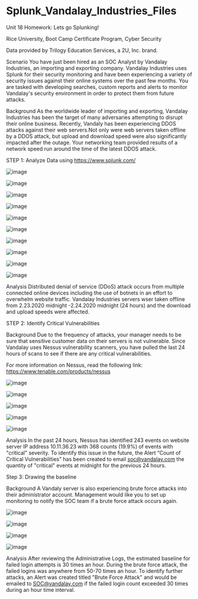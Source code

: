 # Splunk_Vandalay_Industries_Files

Unit 18 Homework: Lets go Splunking!

Rice University, Boot Camp Certificate Program, Cyber Security

Data provided by Trilogy Education Services, a 2U, Inc. brand.

Scenario
You have just been hired as an SOC Analyst by Vandalay Industries, an importing and exporting company.
Vandalay Industries uses Splunk for their security monitoring and have been experiencing a variety of security issues against their online systems over the past few months.
You are tasked with developing searches, custom reports and alerts to monitor Vandalay's security environment in order to protect them from future attacks.

Background 
As the worldwide leader of importing and exporting, Vandalay Industries has been the target of many adversaries attempting to disrupt their online business. Recently, Vandaly has been experiencing DDOS attacks against their web servers.Not only were web servers taken offline by a DDOS attack, but upload and download speed were also significantly impacted after the outage. Your networking team provided results of a network speed run around the time of the latest DDOS attack.

STEP 1: Analyze Data using https://www.splunk.com/

![image](https://user-images.githubusercontent.com/88781846/148220690-6042a4e9-3808-4a93-b1c1-12bc9eeab7ef.png)

![image](https://user-images.githubusercontent.com/88781846/148220725-45bcc22a-de8d-481a-9109-99f3a1a92de0.png)

![image](https://user-images.githubusercontent.com/88781846/148221244-0a7b84ef-44c9-41d6-9767-c189f5e3e441.png)

![image](https://user-images.githubusercontent.com/88781846/148221263-1adcd61a-70e8-4793-becb-555f27828eb0.png)

![image](https://user-images.githubusercontent.com/88781846/148221318-1af95077-6583-4d80-8b9d-9a6804f8c99c.png)

![image](https://user-images.githubusercontent.com/88781846/148221399-3d6051de-ec8d-44e3-9bca-00faa4e05a84.png)

![image](https://user-images.githubusercontent.com/88781846/148221458-cd05e078-f56b-486e-9e80-b47f20b55b1a.png)

![image](https://user-images.githubusercontent.com/88781846/148221480-b777bac4-3684-4d17-8679-cd1451565797.png)

![image](https://user-images.githubusercontent.com/88781846/148221519-0611c9df-d2a3-43ee-bbb5-634c3e29f35c.png)

![image](https://user-images.githubusercontent.com/88781846/148221570-15c07231-7402-4368-9b43-f160e58c5018.png)

Analysis
Distributed denial of service (DDoS) attack occurs from multiple connected online devices including the use of botnets in an effort to overwhelm website traffic. Vandalay Industries servers wser taken offline from 2.23.2020 midnight -2.24.2020 midnight (24 hours) and the download and upload speeds were affected. 

STEP 2: Identify Critical Vulnerabilities

Background
Due to the frequency of attacks, your manager needs to be sure that sensitive customer data on their servers is not vulnerable. Since Vandalay uses Nessus vulnerability scanners, you have pulled the last 24 hours of scans to see if there are any critical vulnerabilities.

For more information on Nessus, read the following link: https://www.tenable.com/products/nessus

![image](https://user-images.githubusercontent.com/88781846/148221944-a47ec434-b95e-46ad-92d7-42bd57b4812a.png)

![image](https://user-images.githubusercontent.com/88781846/148221970-d0b95372-dc04-46d5-9f1a-3615f8e4626b.png)

![image](https://user-images.githubusercontent.com/88781846/148221998-ce1aea53-73a9-4458-9208-f498da7560f9.png)

![image](https://user-images.githubusercontent.com/88781846/148222046-8591d0dc-68c3-415d-b2a0-7f8ebdebc382.png)

![image](https://user-images.githubusercontent.com/88781846/148222067-2a7caf42-1f88-4702-bf82-f6178588debe.png)

Analysis 
In the past 24 hours, Nessus has identified 243 events on website server IP address 10.11.36.23 with 368 counts (19.9%) of events with "critical" severity. To identify this issue in the future, the Alert “Count of Critical Vulnerabilities” has been created to email <soc@vandalay.com> the quantity of "critical" events at midnight for the previous 24 hours. 

Step 3: Drawing the baseline

Background
A Vandaly server is also experiencing brute force attacks into their administrator account. Management would like you to set up monitoring to notify the SOC team if a brute force attack occurs again.

![image](https://user-images.githubusercontent.com/88781846/148223459-e6b20b2e-dfc9-42e8-8e07-04b671136b85.png)

![image](https://user-images.githubusercontent.com/88781846/148223501-b9d27e39-1e3e-451a-9e0f-f5fc2d37a6a3.png)

![image](https://user-images.githubusercontent.com/88781846/148223522-2e35a6a2-92bc-46f8-a832-028379f028d5.png)

![image](https://user-images.githubusercontent.com/88781846/148223537-a8c279a1-2744-4bb2-9b4d-4ee041b39afa.png)

Analysis
After reviewing the Administrative Logs, the estimated baseline for failed login attempts is 30 times an hour. During the brute force attack, the failed logins was anywhere from 50-70 times an hour. To identify further attacks, an Alert was created titled "Brute Force Attack" and would be emailed to <SOC@vandalay.com> if the failed login count exceeded 30 times during an hour time interval. 




